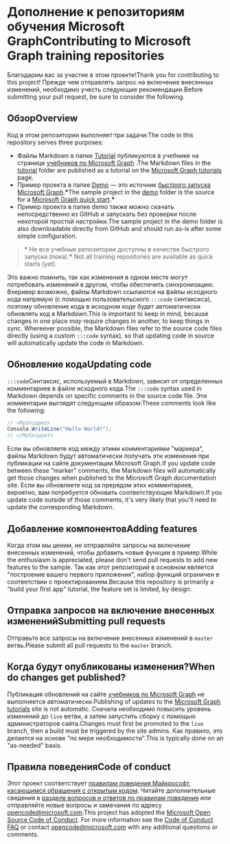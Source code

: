 # <a name="contributing-to-microsoft-graph-training-repositories"></a><span data-ttu-id="30dc9-101">Дополнение к репозиториям обучения Microsoft Graph</span><span class="sxs-lookup"><span data-stu-id="30dc9-101">Contributing to Microsoft Graph training repositories</span></span>

<span data-ttu-id="30dc9-102">Благодарим вас за участие в этом проекте!</span><span class="sxs-lookup"><span data-stu-id="30dc9-102">Thank you for contributing to this project!</span></span> <span data-ttu-id="30dc9-103">Прежде чем отправлять запрос на включение внесенных изменений, необходимо учесть следующие рекомендации.</span><span class="sxs-lookup"><span data-stu-id="30dc9-103">Before submitting your pull request, be sure to consider the following.</span></span>

## <a name="overview"></a><span data-ttu-id="30dc9-104">Обзор</span><span class="sxs-lookup"><span data-stu-id="30dc9-104">Overview</span></span>

<span data-ttu-id="30dc9-105">Код в этом репозитории выполняет три задачи:</span><span class="sxs-lookup"><span data-stu-id="30dc9-105">The code in this repository serves three purposes:</span></span>

- <span data-ttu-id="30dc9-106">Файлы Markdown в папке [Tutorial](/tutorial) публикуются в учебнике на странице [учебников по Microsoft Graph](https://docs.microsoft.com/graph/tutorials) .</span><span class="sxs-lookup"><span data-stu-id="30dc9-106">The Markdown files in the [tutorial](/tutorial) folder are published as a tutorial on the [Microsoft Graph tutorials](https://docs.microsoft.com/graph/tutorials) page.</span></span>
- <span data-ttu-id="30dc9-107">Пример проекта в папке [Demo](/demo) — это источник [быстрого запуска Microsoft Graph](https://developer.microsoft.com/graph/quick-start).**\***</span><span class="sxs-lookup"><span data-stu-id="30dc9-107">The sample project in the [demo](/demo) folder is the source for a [Microsoft Graph quick start](https://developer.microsoft.com/graph/quick-start).**\***</span></span>
- <span data-ttu-id="30dc9-108">Пример проекта в папке demo также можно скачать непосредственно из GitHub и запускать без проверки после некоторой простой настройки.</span><span class="sxs-lookup"><span data-stu-id="30dc9-108">The sample project in the demo folder is also downloadable directly from GitHub and should run as-is after some simple configuration.</span></span>

> <span data-ttu-id="30dc9-109">**\*** Не все учебные репозитории доступны в качестве быстрого запуска (пока).</span><span class="sxs-lookup"><span data-stu-id="30dc9-109">**\*** Not all training repositories are available as quick starts (yet).</span></span>

<span data-ttu-id="30dc9-110">Это важно помнить, так как изменения в одном месте *могут* потребовать изменений в другом, чтобы обеспечить синхронизацию. Вхеривер возможно, файлы Markdown ссылаются на файлы исходного кода напрямую (с помощью пользовательского `:::code` синтаксиса), поэтому обновление кода в исходном коде будет автоматически обновлять код в Markdown.</span><span class="sxs-lookup"><span data-stu-id="30dc9-110">This is important to keep in mind, because changes in one place *may* require changes in another, to keep things in sync. Whereever possible, the Markdown files refer to the source code files directly (using a custom `:::code` syntax), so that updating code in source will automatically update the code in Markdown.</span></span>

## <a name="updating-code"></a><span data-ttu-id="30dc9-111">Обновление кода</span><span class="sxs-lookup"><span data-stu-id="30dc9-111">Updating code</span></span>

<span data-ttu-id="30dc9-112">`:::code`Синтаксис, используемый в Markdown, зависит от определенных комментариев в файле исходного кода.</span><span class="sxs-lookup"><span data-stu-id="30dc9-112">The `:::code` syntax used in Markdown depends on specific comments in the source code file.</span></span> <span data-ttu-id="30dc9-113">Эти комментарии выглядят следующим образом:</span><span class="sxs-lookup"><span data-stu-id="30dc9-113">These comments look like the following:</span></span>

```csharp
// <MySnippet>
Console.WriteLine("Hello World!");
// </MySnippet>
```

<span data-ttu-id="30dc9-114">Если вы обновляете код между этими комментариями "маркера", файлы Markdown будут автоматически получать эти изменения при публикации на сайте документации Microsoft Graph.</span><span class="sxs-lookup"><span data-stu-id="30dc9-114">If you update code between these "marker" comments, the Markdown files will automatically get those changes when published to the Microsoft Graph documentation site.</span></span> <span data-ttu-id="30dc9-115">Если вы обновляете код за прерядом этих комментариев, вероятно, вам потребуется обновить соответствующие Markdown.</span><span class="sxs-lookup"><span data-stu-id="30dc9-115">If you update code outside of those comments, it's very likely that you'll need to update the corresponding Markdown.</span></span>

## <a name="adding-features"></a><span data-ttu-id="30dc9-116">Добавление компонентов</span><span class="sxs-lookup"><span data-stu-id="30dc9-116">Adding features</span></span>

<span data-ttu-id="30dc9-117">Когда этом мы ценим, не отправляйте запросы на включение внесенных изменений, чтобы добавить новые функции в пример.</span><span class="sxs-lookup"><span data-stu-id="30dc9-117">While the enthusiasm is appreciated, please don't send pull requests to add new features to the sample.</span></span> <span data-ttu-id="30dc9-118">Так как этот репозиторий в основном является "построение вашего первого приложения", набор функций ограничен в соответствии с проектированием.</span><span class="sxs-lookup"><span data-stu-id="30dc9-118">Because this repository is primarily a "build your first app" tutorial, the feature set is limited, by design.</span></span>

## <a name="submitting-pull-requests"></a><span data-ttu-id="30dc9-119">Отправка запросов на включение внесенных изменений</span><span class="sxs-lookup"><span data-stu-id="30dc9-119">Submitting pull requests</span></span>

<span data-ttu-id="30dc9-120">Отправьте все запросы на включение внесенных изменений в `master` ветвь.</span><span class="sxs-lookup"><span data-stu-id="30dc9-120">Please submit all pull requests to the `master` branch.</span></span>

## <a name="when-do-changes-get-published"></a><span data-ttu-id="30dc9-121">Когда будут опубликованы изменения?</span><span class="sxs-lookup"><span data-stu-id="30dc9-121">When do changes get published?</span></span>

<span data-ttu-id="30dc9-122">Публикация обновлений на сайте [учебников по Microsoft Graph](https://docs.microsoft.com/graph/tutorials) не выполняется автоматически.</span><span class="sxs-lookup"><span data-stu-id="30dc9-122">Publishing of updates to the [Microsoft Graph tutorials](https://docs.microsoft.com/graph/tutorials) site is not automatic.</span></span> <span data-ttu-id="30dc9-123">Сначала необходимо повысить уровень изменений до `live` ветви, а затем запустить сборку с помощью администраторов сайта.</span><span class="sxs-lookup"><span data-stu-id="30dc9-123">Changes must first be promoted to the `live` branch, then a build must be triggered by the site admins.</span></span> <span data-ttu-id="30dc9-124">Как правило, это делается на основе "по мере необходимости".</span><span class="sxs-lookup"><span data-stu-id="30dc9-124">This is typically done on an "as-needed" basis.</span></span>

## <a name="code-of-conduct"></a><span data-ttu-id="30dc9-125">Правила поведения</span><span class="sxs-lookup"><span data-stu-id="30dc9-125">Code of conduct</span></span>

<span data-ttu-id="30dc9-p106">Этот проект соответствует [правилам поведения Майкрософт, касающимся обращения с открытым кодом](https://opensource.microsoft.com/codeofconduct/). Читайте дополнительные сведения в [разделе вопросов и ответов по правилам поведения](https://opensource.microsoft.com/codeofconduct/faq/) или отправляйте новые вопросы и замечания по адресу [opencode@microsoft.com](mailto:opencode@microsoft.com).</span><span class="sxs-lookup"><span data-stu-id="30dc9-p106">This project has adopted the [Microsoft Open Source Code of Conduct](https://opensource.microsoft.com/codeofconduct/). For more information see the [Code of Conduct FAQ](https://opensource.microsoft.com/codeofconduct/faq/) or contact [opencode@microsoft.com](mailto:opencode@microsoft.com) with any additional questions or comments.</span></span>
